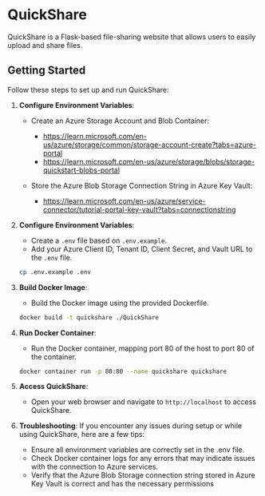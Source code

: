 # QuickShare

QuickShare is a Flask-based file-sharing website that allows users to easily upload and share files.

## Getting Started

Follow these steps to set up and run QuickShare:
1. **Configure Environment Variables**: 
    - Create an Azure Storage Account and Blob Container:
      - https://learn.microsoft.com/en-us/azure/storage/common/storage-account-create?tabs=azure-portal
      - https://learn.microsoft.com/en-us/azure/storage/blobs/storage-quickstart-blobs-portal
      
    - Store the Azure Blob Storage Connection String in Azure Key Vault:
      - https://learn.microsoft.com/en-us/azure/service-connector/tutorial-portal-key-vault?tabs=connectionstring

    
2. **Configure Environment Variables**: 
    - Create a `.env` file based on `.env.example`.
    - Add your Azure Client ID, Tenant ID, Client Secret, and Vault URL to the `.env` file.

    ```bash
    cp .env.example .env
    ```

3. **Build Docker Image**:
    - Build the Docker image using the provided Dockerfile.

    ```bash
    docker build -t quickshare ./QuickShare
    ```

4. **Run Docker Container**:
    - Run the Docker container, mapping port 80 of the host to port 80 of the container.

    ```bash
    docker container run -p 80:80 --name quickshare quickshare
    ```

5. **Access QuickShare**:
    - Open your web browser and navigate to `http://localhost` to access QuickShare.


6. **Troubleshooting**:
    If you encounter any issues during setup or while using QuickShare, here are a few tips:
    - Ensure all environment variables are correctly set in the .env file.
    - Check Docker container logs for any errors that may indicate issues with the connection to Azure services.
    - Verify that the Azure Blob Storage connection string stored in Azure Key Vault is correct and has the necessary permissions
